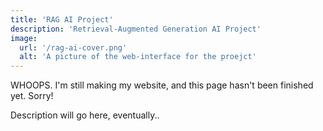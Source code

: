 ```yaml
---
title: 'RAG AI Project'
description: 'Retrieval-Augmented Generation AI Project'
image:
  url: '/rag-ai-cover.png'
  alt: 'A picture of the web-interface for the proejct'
---
```


<div class="badge">WHOOPS. I'm still making my website, and this page hasn't been finished yet. Sorry!</div>

<div class="center">
  <p>Description will go here, eventually..</p>
</div>
